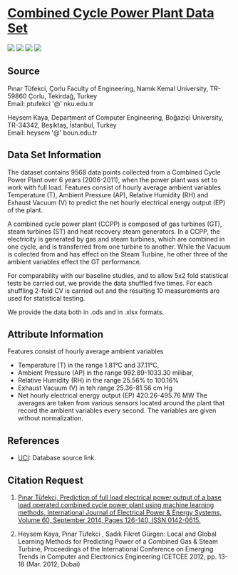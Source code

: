 # [Combined Cycle Power Plant Data Set](https://archive.ics.uci.edu/ml/datasets/Combined+Cycle+Power+Plant)


![](https://img.shields.io/badge/sector-power-skyblue.svg)
![](https://img.shields.io/badge/labeled-yes-blue.svg)
![](https://img.shields.io/badge/time--series-no-red.svg)
![](<https://img.shields.io/badge/simulation-no-red.svg>)


## Source

Pınar Tüfekci, Çorlu Faculty of Engineering, Namık Kemal University, TR-59860 Çorlu, Tekirdağ, Turkey\
Email: ptufekci '@' nku.edu.tr

Heysem Kaya, Department of Computer Engineering, Boğaziçi University, TR-34342, Beşiktaş, İstanbul, Turkey\
Email: heysem '@' boun.edu.tr


## Data Set Information

The dataset contains 9568 data points collected from a Combined Cycle Power Plant over 6 years (2006-2011), when the power plant was set to work with full load. Features consist of hourly average ambient variables Temperature (T), Ambient Pressure (AP), Relative Humidity (RH) and Exhaust Vacuum (V) to predict the net hourly electrical energy output (EP) of the plant.

A combined cycle power plant (CCPP) is composed of gas turbines (GT), steam turbines (ST) and heat recovery steam generators. In a CCPP, the electricity is generated by gas and steam turbines, which are combined in one cycle, and is transferred from one turbine to another. While the Vacuum is colected from and has effect on the Steam Turbine, he other three of the ambient variables effect the GT performance.

For comparability with our baseline studies, and to allow 5x2 fold statistical tests be carried out, we provide the data shuffled five times. For each shuffling 2-fold CV is carried out and the resulting 10 measurements are used for statistical testing.

We provide the data both in .ods and in .xlsx formats.


## Attribute Information

Features consist of hourly average ambient variables
- Temperature (T) in the range 1.81°C and 37.11°C,
- Ambient Pressure (AP) in the range 992.89-1033.30 milibar,
- Relative Humidity (RH) in the range 25.56% to 100.16%
- Exhaust Vacuum (V) in teh range 25.36-81.56 cm Hg
- Net hourly electrical energy output (EP) 420.26-495.76 MW
The averages are taken from various sensors located around the plant that record the ambient variables every second. The variables are given without normalization.

## References
- [UCI](https://archive.ics.uci.edu/ml/datasets/Combined+Cycle+Power+Plant): Database source link.


## Citation Request

1. [Pınar Tüfekci, Prediction of full load electrical power output of a base load operated combined cycle power plant using machine learning methods, International Journal of Electrical Power & Energy Systems, Volume 60, September 2014, Pages 126-140, ISSN 0142-0615.](https://www.sciencedirect.com/science/article/abs/pii/S0142061514000908?via%3Dihub)

2. Heysem Kaya, Pınar Tüfekci , Sadık Fikret Gürgen: Local and Global Learning Methods for Predicting Power of a Combined Gas & Steam Turbine, Proceedings of the International Conference on Emerging Trends in Computer and Electronics Engineering ICETCEE 2012, pp. 13-18 (Mar. 2012, Dubai)
